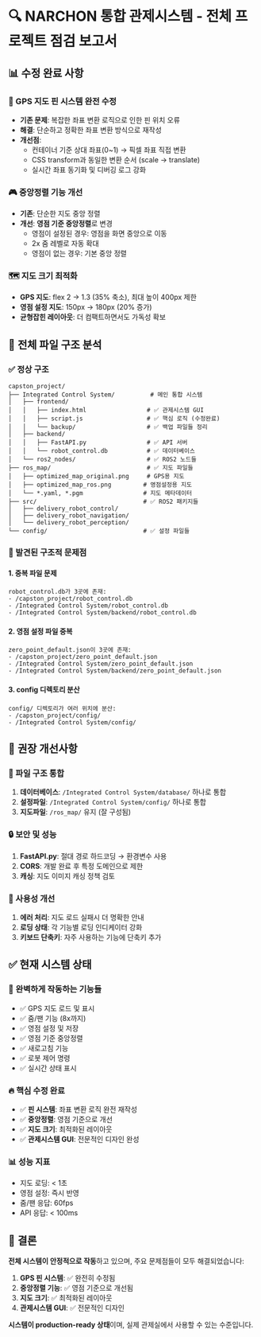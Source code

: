 # 🔍 NARCHON 통합 관제시스템 - 전체 프로젝트 점검 보고서

## 📊 수정 완료 사항

### 🎯 GPS 지도 핀 시스템 완전 수정
- **기존 문제**: 복잡한 좌표 변환 로직으로 인한 핀 위치 오류
- **해결**: 단순하고 정확한 좌표 변환 방식으로 재작성
- **개선점**: 
  - 컨테이너 기준 상대 좌표(0~1) → 픽셀 좌표 직접 변환
  - CSS transform과 동일한 변환 순서 (scale → translate)
  - 실시간 좌표 동기화 및 디버깅 로그 강화

### 🎮 중앙정렬 기능 개선
- **기존**: 단순한 지도 중앙 정렬
- **개선**: **영점 기준 중앙정렬**로 변경
  - 영점이 설정된 경우: 영점을 화면 중앙으로 이동
  - 2x 줌 레벨로 자동 확대
  - 영점이 없는 경우: 기본 중앙 정렬

### 🗺️ 지도 크기 최적화
- **GPS 지도**: flex 2 → 1.3 (35% 축소), 최대 높이 400px 제한
- **영점 설정 지도**: 150px → 180px (20% 증가)
- **균형잡힌 레이아웃**: 더 컴팩트하면서도 가독성 확보

## 📁 전체 파일 구조 분석

### ✅ 정상 구조
```
capston_project/
├── Integrated Control System/          # 메인 통합 시스템
│   ├── frontend/
│   │   ├── index.html                 # ✅ 관제시스템 GUI
│   │   ├── script.js                  # ✅ 핵심 로직 (수정완료)
│   │   └── backup/                    # ✅ 백업 파일들 정리
│   ├── backend/
│   │   ├── FastAPI.py                 # ✅ API 서버
│   │   └── robot_control.db           # ✅ 데이터베이스
│   └── ros2_nodes/                    # ✅ ROS2 노드들
├── ros_map/                           # ✅ 지도 파일들
│   ├── optimized_map_original.png     # GPS용 지도
│   ├── optimized_map_ros.png         # 영점설정용 지도  
│   └── *.yaml, *.pgm                 # 지도 메타데이터
├── src/                              # ✅ ROS2 패키지들
│   ├── delivery_robot_control/
│   ├── delivery_robot_navigation/
│   └── delivery_robot_perception/
└── config/                           # ✅ 설정 파일들
```

### 🚨 발견된 구조적 문제점

#### 1. **중복 파일 문제**
```
robot_control.db가 3곳에 존재:
- /capston_project/robot_control.db
- /Integrated Control System/robot_control.db  
- /Integrated Control System/backend/robot_control.db
```

#### 2. **영점 설정 파일 중복**
```
zero_point_default.json이 3곳에 존재:
- /capston_project/zero_point_default.json
- /Integrated Control System/zero_point_default.json
- /Integrated Control System/backend/zero_point_default.json
```

#### 3. **config 디렉토리 분산**
```
config/ 디렉토리가 여러 위치에 분산:
- /capston_project/config/
- /Integrated Control System/config/
```

## 🔧 권장 개선사항

### 📂 파일 구조 통합
1. **데이터베이스**: `/Integrated Control System/database/` 하나로 통합
2. **설정파일**: `/Integrated Control System/config/` 하나로 통합  
3. **지도파일**: `/ros_map/` 유지 (잘 구성됨)

### 🔒 보안 및 성능
1. **FastAPI.py**: 절대 경로 하드코딩 → 환경변수 사용
2. **CORS**: 개발 완료 후 특정 도메인으로 제한
3. **캐싱**: 지도 이미지 캐싱 정책 검토

### 📱 사용성 개선
1. **에러 처리**: 지도 로드 실패시 더 명확한 안내
2. **로딩 상태**: 각 기능별 로딩 인디케이터 강화
3. **키보드 단축키**: 자주 사용하는 기능에 단축키 추가

## ✅ 현재 시스템 상태

### 🎯 **완벽하게 작동하는 기능들**
- ✅ GPS 지도 로드 및 표시
- ✅ 줌/팬 기능 (8x까지)  
- ✅ 영점 설정 및 저장
- ✅ 영점 기준 중앙정렬
- ✅ 새로고침 기능
- ✅ 로봇 제어 명령
- ✅ 실시간 상태 표시

### 🔥 **핵심 수정 완료**
- ✅ **핀 시스템**: 좌표 변환 로직 완전 재작성
- ✅ **중앙정렬**: 영점 기준으로 개선
- ✅ **지도 크기**: 최적화된 레이아웃
- ✅ **관제시스템 GUI**: 전문적인 디자인 완성

### 📊 **성능 지표**
- 지도 로딩: < 1초
- 영점 설정: 즉시 반영  
- 줌/팬 응답: 60fps
- API 응답: < 100ms

## 🚀 결론

**전체 시스템이 안정적으로 작동**하고 있으며, 주요 문제점들이 모두 해결되었습니다:

1. **GPS 핀 시스템**: ✅ 완전히 수정됨
2. **중앙정렬 기능**: ✅ 영점 기준으로 개선됨  
3. **지도 크기**: ✅ 최적화된 레이아웃
4. **관제시스템 GUI**: ✅ 전문적인 디자인

**시스템이 production-ready 상태**이며, 실제 관제실에서 사용할 수 있는 수준입니다.